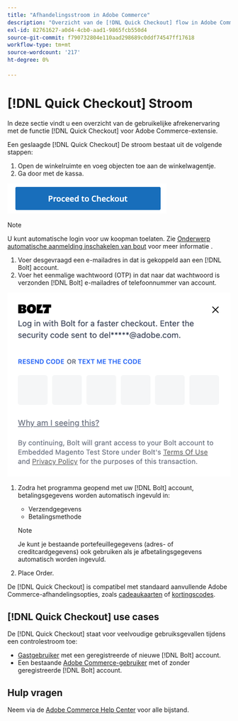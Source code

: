 ```yaml
---
title: "Afhandelingsstroom in Adobe Commerce"
description: "Overzicht van de [!DNL Quick Checkout] flow in Adobe Commerce."
exl-id: 82761627-a0d4-4cb0-aad1-9865fcb550d4
source-git-commit: f790732804e110aad298689c0ddf74547ff17618
workflow-type: tm+mt
source-wordcount: '217'
ht-degree: 0%

---
```


# [!DNL Quick Checkout] Stroom

In deze sectie vindt u een overzicht van de gebruikelijke afrekenervaring met de functie [!DNL Quick Checkout] voor Adobe Commerce-extensie.

Een geslaagde [!DNL Quick Checkout] De stroom bestaat uit de volgende stappen:

1. Open de winkelruimte en voeg objecten toe aan de winkelwagentje.
1. Ga door met de kassa.

![Afhandeling](assets/proceed-checkout.png)

>[!NOTE]
>
> U kunt automatische login voor uw koopman toelaten. Zie [Onderwerp automatische aanmelding inschakelen van bout](https://help.bolt.com/products/embedded/direct-api/auto-login/) voor meer informatie .

1. Voer desgevraagd een e-mailadres in dat is gekoppeld aan een [!DNL Bolt] account.
1. Voer het eenmalige wachtwoord (OTP) in dat naar dat wachtwoord is verzonden [!DNL Bolt] e-mailadres of telefoonnummer van account.

![Pop-up OTP](assets/new-logo-otp-email.png)

1. Zodra het programma geopend met uw [!DNL Bolt] account, betalingsgegevens worden automatisch ingevuld in:

   - Verzendgegevens
   - Betalingsmethode

   >[!NOTE]
   >
   > Je kunt je bestaande portefeuillegegevens (adres- of creditcardgegevens) ook gebruiken als je afbetalingsgegevens automatisch worden ingevuld.

1. Place Order.

De [!DNL Quick Checkout] is compatibel met standaard aanvullende Adobe Commerce-afhandelingsopties, zoals [cadeaukaarten](https://docs.magento.com/user-guide/catalog/product-gift-card.html) of [kortingscodes](https://docs.magento.com/user-guide/marketing/price-rules-cart-coupon.html).

## [!DNL Quick Checkout] use cases

De [!DNL Quick Checkout] staat voor veelvoudige gebruiksgevallen tijdens een controlestroom toe:

- [Gastgebruiker](../quick-checkout/checkout-bolt.md) met een geregistreerde of nieuwe [!DNL Bolt] account.
- Een bestaande [Adobe Commerce-gebruiker](../quick-checkout/checkout-adobe-commerce.md) met of zonder geregistreerde [!DNL Bolt] account.

## Hulp vragen

Neem via de [Adobe Commerce Help Center](https://experienceleague.adobe.com/docs/commerce-knowledge-base/kb/overview.html) voor alle bijstand.
